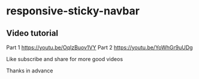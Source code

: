 # responsive-sticky-navbar

Video tutorial
-------------------
Part 1
https://youtu.be/OqIzBuov1VY
Part 2
https://youtu.be/YoWhGr9uUDg

Like subscribe and share for more good videos

Thanks in advance
